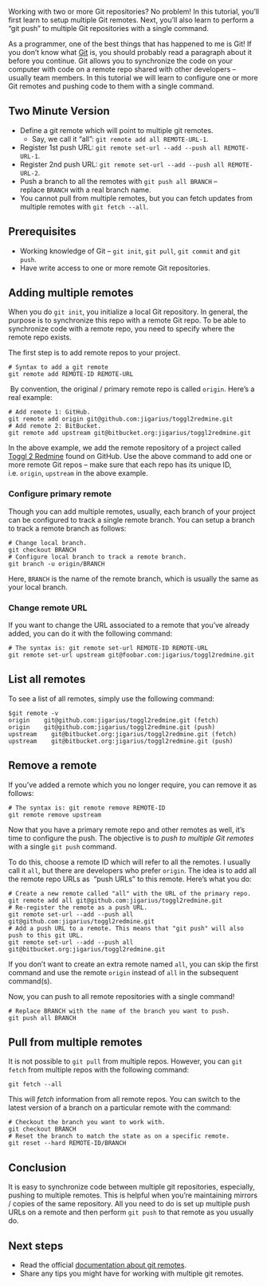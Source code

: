 Working with two or more Git repositories? No problem! In this tutorial, you’ll first learn to setup multiple Git remotes. Next, you’ll also learn to perform a “git push” to multiple Git repositories with a single command.

As a programmer, one of the best things that has happened to me is Git! If you don’t know what [Git](https://en.wikipedia.org/wiki/Git) is, you should probably read a paragraph about it before you continue. Git allows you to synchronize the code on your computer with code on a remote repo shared with other developers – usually team members. In this tutorial we will learn to configure one or more Git remotes and pushing code to them with a single command.

## Two Minute Version

-   Define a git remote which will point to multiple git remotes.
    -   Say, we call it “all”: `git remote add all REMOTE-URL-1`.
-   Register 1st push URL: `git remote set-url --add --push all REMOTE-URL-1`.
-   Register 2nd push URL: `git remote set-url --add --push all REMOTE-URL-2`.
-   Push a branch to all the remotes with `git push all BRANCH` – replace `BRANCH` with a real branch name.
-   You cannot pull from multiple remotes, but you can fetch updates from multiple remotes with `git fetch --all`.

## Prerequisites

-   Working knowledge of Git – `git init`, `git pull`, `git commit` and `git push`.
-   Have write access to one or more remote Git repositories.

## Adding multiple remotes

When you do `git init`, you initialize a local Git repository. In general, the purpose is to synchronize this repo with a remote Git repo. To be able to synchronize code with a remote repo, you need to specify where the remote repo exists.

The first step is to add remote repos to your project.

```
# Syntax to add a git remote
git remote add REMOTE-ID REMOTE-URL
```

 By convention, the original / primary remote repo is called `origin`. Here’s a real example:

```
# Add remote 1: GitHub.
git remote add origin git@github.com:jigarius/toggl2redmine.git
# Add remote 2: BitBucket.
git remote add upstream git@bitbucket.org:jigarius/toggl2redmine.git
```

In the above example, we add the remote repository of a project called [Toggl 2 Redmine](https://github.com/jigarius/toggl2redmine) found on GitHub. Use the above command to add one or more remote Git repos – make sure that each repo has its unique ID, i.e. `origin`, `upstream` in the above example.

### Configure primary remote

Though you can add multiple remotes, usually, each branch of your project can be configured to track a single remote branch. You can setup a branch to track a remote branch as follows:

```
# Change local branch.
git checkout BRANCH
# Configure local branch to track a remote branch.
git branch -u origin/BRANCH
```

Here, `BRANCH` is the name of the remote branch, which is usually the same as your local branch.

### Change remote URL

If you want to change the URL associated to a remote that you’ve already added, you can do it with the following command:

```
# The syntax is: git remote set-url REMOTE-ID REMOTE-URL
git remote set-url upstream git@foobar.com:jigarius/toggl2redmine.git
```

## List all remotes

To see a list of all remotes, simply use the following command:

```
$git remote -v
origin    git@github.com:jigarius/toggl2redmine.git (fetch)
origin    git@github.com:jigarius/toggl2redmine.git (push)
upstream    git@bitbucket.org:jigarius/toggl2redmine.git (fetch)
upstream    git@bitbucket.org:jigarius/toggl2redmine.git (push)
```

## Remove a remote

If you’ve added a remote which you no longer require, you can remove it as follows:

```
# The syntax is: git remote remove REMOTE-ID
git remote remove upstream
```

Now that you have a primary remote repo and other remotes as well, it’s time to configure the push. The objective is to _push to multiple Git remotes_ with a single `git push` command.

To do this, choose a remote ID which will refer to all the remotes. I usually call it `all`, but there are developers who prefer `origin`. The idea is to add all the remote repo URLs as  “push URLs” to this remote. Here’s what you do:

```
# Create a new remote called "all" with the URL of the primary repo.
git remote add all git@github.com:jigarius/toggl2redmine.git
# Re-register the remote as a push URL.
git remote set-url --add --push all git@github.com:jigarius/toggl2redmine.git
# Add a push URL to a remote. This means that "git push" will also push to this git URL.
git remote set-url --add --push all git@bitbucket.org:jigarius/toggl2redmine.git
```

If you don’t want to create an extra remote named `all`, you can skip the first command and use the remote `origin` instead of `all` in the subsequent command(s).

Now, you can push to all remote repositories with a single command!

```
# Replace BRANCH with the name of the branch you want to push.
git push all BRANCH
```

## Pull from multiple remotes

It is not possible to `git pull` from multiple repos. However, you can `git fetch` from multiple repos with the following command:

```
git fetch --all
```

This will _fetch_ information from all remote repos. You can switch to the latest version of a branch on a particular remote with the command:

```
# Checkout the branch you want to work with.
git checkout BRANCH
# Reset the branch to match the state as on a specific remote.
git reset --hard REMOTE-ID/BRANCH
```

## Conclusion

It is easy to synchronize code between multiple git repositories, especially, pushing to multiple remotes. This is helpful when you’re maintaining mirrors / copies of the same repository. All you need to do is set up multiple push URLs on a remote and then perform `git push` to that remote as you usually do.

## Next steps

-   Read the official [documentation about git remotes](https://git-scm.com/docs/git-remote).
-   Share any tips you might have for working with multiple git remotes.